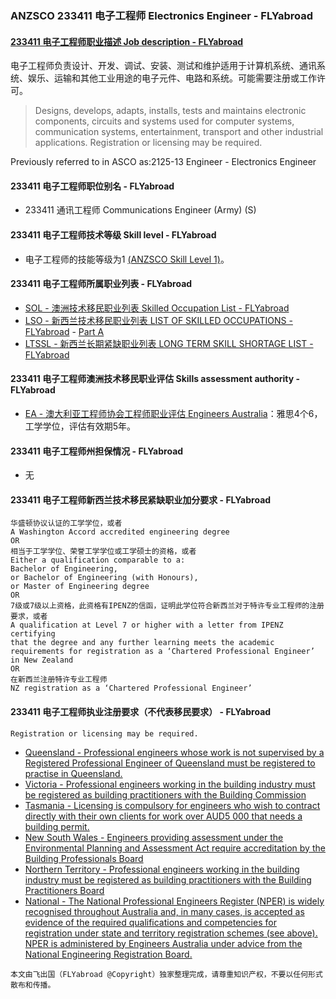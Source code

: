 ### ANZSCO 233411 电子工程师 Electronics Engineer - FLYabroad ###

####  [233411 电子工程师职业描述 Job description - FLYabroad](http://www.flyabroadvisa.com/anzsco/2334.html#233411)

电子工程师负责设计、开发、调试、安装、测试和维护适用于计算机系统、通讯系统、娱乐、运输和其他工业用途的电子元件、电路和系统。可能需要注册或工作许可。

> Designs, develops, adapts, installs, tests and maintains electronic components, circuits and systems used for computer systems, communication systems, entertainment, transport and other industrial applications. Registration or licensing may be required.

Previously referred to in ASCO as:2125-13 Engineer - Electronics Engineer

#### 233411 电子工程师职位别名 - FLYabroad
 
- 233411 通讯工程师 Communications Engineer (Army) (S)

#### 233411 电子工程师技术等级 Skill level - FLYabroad

- 电子工程师的技能等级为1 [(ANZSCO Skill Level 1)](http://www.flyabroadvisa.com/anzsco/)。

#### 233411 电子工程师所属职业列表 - FLYabroad

- [SOL - 澳洲技术移民职业列表 Skilled Occupation List - FLYabroad](http://www.flyabroadvisa.com/sol/)
- [LSO - 新西兰技术移民职业列表 LIST OF SKILLED OCCUPATIONS - FLYabroad](http://nz.flyabroadvisa.com/lso/) - [Part A](parta)
- [LTSSL - 新西兰长期紧缺职业列表 LONG TERM SKILL SHORTAGE LIST - FLYabroad](http://nz.flyabroadvisa.com/work-residence/ltssl.html)

#### 233411 电子工程师澳洲技术移民职业评估 Skills assessment authority - FLYabroad

- [EA - 澳大利亚工程师协会工程师职业评估 Engineers Australia](http://www.flyabroadvisa.com/ass/ea.html)：雅思4个6，工学学位，评估有效期5年。

####  233411 电子工程师州担保情况 - FLYabroad

- 无

####  233411 电子工程师新西兰技术移民紧缺职业加分要求 - FLYabroad

    华盛顿协议认证的工学学位，或者
    A Washington Accord accredited engineering degree
    OR
    相当于工学学位、荣誉工学学位或工学硕士的资格，或者
    Either a qualification comparable to a:
    Bachelor of Engineering, 
    or Bachelor of Engineering (with Honours),
    or Master of Engineering degree 
    OR
    7级或7级以上资格，此资格有IPENZ的信函，证明此学位符合新西兰对于特许专业工程师的注册要求，或者
    A qualification at Level 7 or higher with a letter from IPENZ certifying
    that the degree and any further learning meets the academic requirements for registration as a ‘Chartered Professional Engineer’ in New Zealand 
    OR
    在新西兰注册特许专业工程师
    NZ registration as a ‘Chartered Professional Engineer’

####  233411 电子工程师执业注册要求（不代表移民要求） - FLYabroad

    Registration or licensing may be required.

- [Queensland - Professional engineers whose work is not supervised by a Registered Professional Engineer of Queensland must be registered to practise in Queensland. ](http://www.bpeq.qld.gov.au/iMIS15/BPEQ/)
- [Victoria - Professional engineers working in the building industry must be registered as building practitioners with the Building Commission ](http://www.buildingcommission.com.au/)
- [Tasmania - Licensing is compulsory for engineers who wish to contract directly with their own clients for work over AUD5 000 that needs a building permit.](http://workplacestandards.tas.gov.au/home)
- [New South Wales - Engineers providing assessment under the Environmental Planning and Assessment Act require accreditation by the Building Professionals Board](http://www.bpb.nsw.gov.au/)
- [Northern Territory - Professional engineers working in the building industry must be registered as building practitioners with the Building Practitioners Board](http://www.bpb.nt.gov.au/practitioners.shtml)
- [National - The National Professional Engineers Register (NPER) is widely recognised throughout Australia and, in many cases, is accepted as evidence of the required qualifications and competencies for registration under state and territory registration schemes (see above). NPER is administered by Engineers Australia under advice from the National Engineering Registration Board. ](http://www.engineersaustralia.org.au/nerb)

`本文由飞出国（FLYabroad @Copyright）独家整理完成，请尊重知识产权，不要以任何形式散布和传播。`